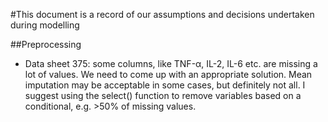 #This document is a record of our assumptions and decisions undertaken during modelling

##Preprocessing
+ Data sheet 375: some columns, like TNF-α, IL-2, IL-6 etc. are missing a lot of values. We need to come up with an appropriate solution. Mean imputation may be acceptable in some cases, but definitely not all. I suggest using the select() function to remove variables based on a conditional, e.g. >50% of missing values. 
